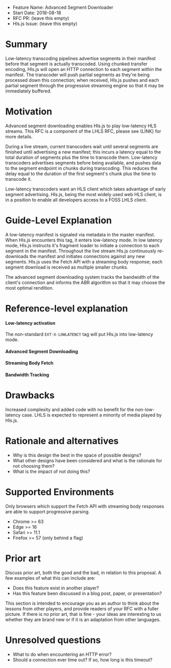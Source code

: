 - Feature Name: Advanced Segment Downloader
- Start Date: 2018-08-18
- RFC PR: (leave this empty)
- Hls.js Issue: (leave this empty)

# Summary
[summary]: #summary

Low-latency transcoding pipelines advertise segments in their manifest before that segment is actually transcoded. Using chunked transfer encoding, Hls.js will open an HTTP connection to each segment within the manifest. The transcoder will push partial segments as they're being processed down this connection; when received, Hls.js pushes and each partial segment through the progressive streaming engine so that it may be immediately buffered.
# Motivation
[motivation]: #motivation

Advanced segment downloading enables Hls.js to play low-latency HLS streams. This RFC is a component of the LHLS RFC, please see {LINK} for more details.

During a live stream, current transcoders wait until several segments are finished until advertising a new manifest; this incurs a latency equal to the total duration of segments plus the time to transcode them. Low-latency transcoders advertises segments before being available, and pushes data to the segment endpoint in chunks during transcoding. This reduces the delay equal to the duration of the first segment's chunk plus the time to transcode it.

Low-latency transcoders want an HLS client which takes advantage of early segment advertising. Hls.js, being the most widely used web HLS client, is in a position to enable all developers access to a FOSS LHLS client.

# Guide-Level Explanation
[Guide-level-explanation]: #guide-level-explanation

A low-latency manifest is signaled via metadata in the master manifest. When Hls.js encounters this tag, it enters low-latency mode. In low latency mode, Hls.js instructs it's fragment loader to initiate a connection to each segment in the manifest. Throughout the live stream Hls.js continuously re-downloads the manifest and initiates connections against any new segments. Hls.js uses the Fetch API with a streaming body response; each segment download is received as multiple smaller chunks.

The advanced segment downloading system tracks the bandwidth of the client's connection and informs the ABR algorithm so that it may choose the most optimal rendition.

# Reference-level explanation
[reference-level-explanation]: #reference-level-explanation

#### Low-latency activation
The non-standard `EXT-X-LOWLATENCY` tag will put Hls.js into low-latency mode.


#### Advanced Segment Downloading



#### Streaming Body Fetch


#### Bandwidth Tracking


# Drawbacks
[drawbacks]: #drawbacks

Increased complexity and added code with no benefit for the non-low-latency case. LHLS is expected to represent a minority of media played by Hls.js.

# Rationale and alternatives
[rationale-and-alternatives]: #rationale-and-alternatives

- Why is this design the best in the space of possible designs?
- What other designs have been considered and what is the rationale for not choosing them?
- What is the impact of not doing this?

# Supported Environments
[supported-environments]: #supported-environments

Only browsers which support the Fetch API with streaming body responses are able to support progressive parsing.

- Chrome >= 63
- Edge >= 16
- Safari >= 11.1
- Firefox >= 57 (only behind a flag)

# Prior art
[prior-art]: #prior-art

Discuss prior art, both the good and the bad, in relation to this proposal.
A few examples of what this can include are:

- Does this feature exist in another player?
- Has this feature been discussed in a blog post, paper, or presentation?

This section is intended to encourage you as an author to think about the lessons from other players, and provide readers of your RFC with a fuller picture.
If there is no prior art, that is fine - your ideas are interesting to us whether they are brand new or if it is an adaptation from other languages.

# Unresolved questions
[unresolved-questions]: #unresolved-questions

- What to do when encountering an HTTP error?
- Should a connection ever time out? If so, how long is this timeout? 
